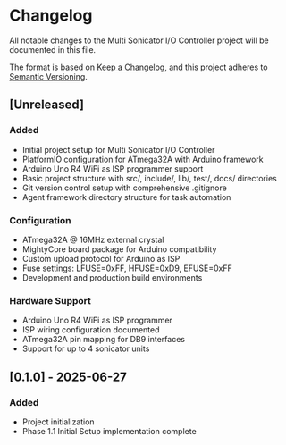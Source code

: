 # Changelog

All notable changes to the Multi Sonicator I/O Controller project will be documented in this file.

The format is based on [Keep a Changelog](https://keepachangelog.com/en/1.0.0/),
and this project adheres to [Semantic Versioning](https://semver.org/spec/v2.0.0.html).

## [Unreleased]

### Added
- Initial project setup for Multi Sonicator I/O Controller
- PlatformIO configuration for ATmega32A with Arduino framework
- Arduino Uno R4 WiFi as ISP programmer support
- Basic project structure with src/, include/, lib/, test/, docs/ directories
- Git version control setup with comprehensive .gitignore
- Agent framework directory structure for task automation

### Configuration
- ATmega32A @ 16MHz external crystal
- MightyCore board package for Arduino compatibility
- Custom upload protocol for Arduino as ISP
- Fuse settings: LFUSE=0xFF, HFUSE=0xD9, EFUSE=0xFF
- Development and production build environments

### Hardware Support
- Arduino Uno R4 WiFi as ISP programmer
- ISP wiring configuration documented
- ATmega32A pin mapping for DB9 interfaces
- Support for up to 4 sonicator units

## [0.1.0] - 2025-06-27

### Added
- Project initialization
- Phase 1.1 Initial Setup implementation complete
